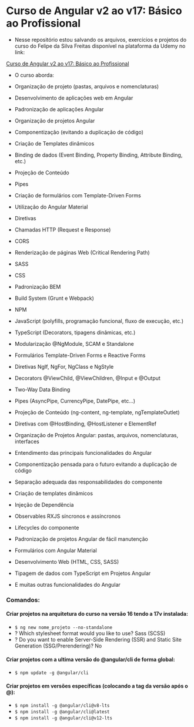# Curso de Angular v2 ao v17: Básico ao Profissional

- Nesse repositório estou salvando os arquivos, exercícios e projetos do curso do Felipe da Silva Freitas disponível na plataforma da Udemy no link:

[Curso de Angular v2 ao v17: Básico ao Profissional](https://www.udemy.com/course/super-treinamento-de-angular-16-do-basico-ao-avancado/)

- O curso aborda:

- Organização de projeto (pastas, arquivos e nomenclaturas)

- Desenvolvimento de aplicações web em Angular

- Padronização de aplicações Angular

- Organização de projetos Angular

- Componentização (evitando a duplicação de código)

- Criação de Templates dinâmicos

- Binding de dados (Event Binding, Property Binding, Attribute Binding, etc.)

- Projeção de Conteúdo

- Pipes

- Criação de formulários com Template-Driven Forms

- Utilização do Angular Material

- Diretivas

- Chamadas HTTP (Request e Response)

- CORS

- Renderização de páginas Web (Critical Rendering Path)

- SASS

- CSS

- Padronização BEM

- Build System (Grunt e Webpack)

- NPM

- JavaScript (polyfills, programação funcional, fluxo de execução, etc.)

- TypeScript (Decorators, tipagens dinâmicas, etc.)

- Modularização @NgModule, SCAM e Standalone

- Formulários Template-Driven Forms e Reactive Forms

- Diretivas NgIf, NgFor, NgClass e NgStyle

- Decorators @ViewChild, @ViewChildren, @Input e @Output

- Two-Way Data Binding

- Pipes (AsyncPipe, CurrencyPipe, DatePipe, etc...)

- Projeção de Conteúdo (ng-content, ng-template, ngTemplateOutlet)

- Diretivas com @HostBinding, @HostListener e ElementRef

- Organização de Projetos Angular: pastas, arquivos, nomenclaturas, interfaces

- Entendimento das principais funcionalidades do Angular

- Componentização pensada para o futuro evitando a duplicação de código

- Separação adequada das responsabilidades do componente

- Criação de templates dinâmicos

- Injeção de Dependência

- Observables RXJS síncronos e assíncronos

- Lifecycles do componente

- Padronização de projetos Angular de fácil manutenção

- Formulários com Angular Material

- Desenvolvimento Web (HTML, CSS, SASS)

- Tipagem de dados com TypeScript em Projetos Angular

- E muitas outras funcionalidades do Angular

### Comandos:

#### Criar projetos na arquitetura do curso na versão 16 tendo a 17v instalada:

- `$ ng new nome_projeto --no-standalone`
- ? Which stylesheet format would you like to use? Sass (SCSS)
- ? Do you want to enable Server-Side Rendering (SSR) and Static Site Generation (SSG/Prerendering)? No

#### Criar projetos com a ultima versão do @angular/cli de forma global:

- `$ npm update -g @angular/cli`

#### Criar projetos em versões específicas (colocando a tag da versão após o @):

- `$ npm install -g @angular/cli@v8-lts`
- `$ npm install -g @angular/cli@latest`
- `$ npm install -g @angular/cli@v12-lts`
